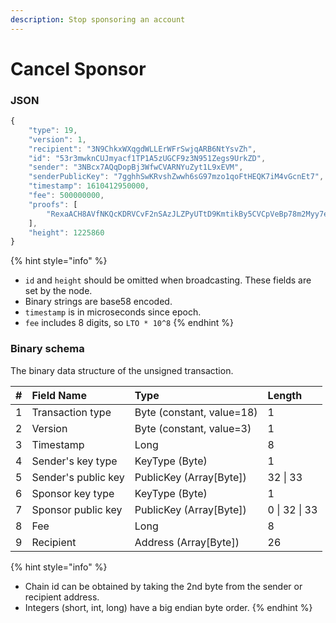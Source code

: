 ```yaml
---
description: Stop sponsoring an account
---
```


# Cancel Sponsor

### JSON

```javascript
{
    "type": 19,
    "version": 1,
    "recipient": "3N9ChkxWXqgdWLLErWFrSwjqARB6NtYsvZh",
    "id": "53r3mwknCUJmyacf1TP1A5zUGCF9z3N951Zegs9UrkZD",
    "sender": "3NBcx7AQqDopBj3WfwCVARNYuZyt1L9xEVM",
    "senderPublicKey": "7gghhSwKRvshZwwh6sG97mzo1qoFtHEQK7iM4vGcnEt7",
    "timestamp": 1610412950000,
    "fee": 500000000,
    "proofs": [
        "RexaACH8AVfNKQcKDRVCvF2nSAzJLZPyUTtD9KmtikBy5CVCpVeBp78m2Myy7ekkecDMaJwERjgTVxjSxeLd8Da"
    ],
    "height": 1225860
}
```

{% hint style="info" %}
* `id` and `height` should be omitted when broadcasting. These fields are set by the node.
* Binary strings are base58 encoded.
* `timestamp` is in microseconds since epoch.
* `fee` includes 8 digits, so `LTO * 10^8`
{% endhint %}

### Binary schema

The binary data structure of the unsigned transaction.

| \# | Field Name | Type | Length |
| :--- | :--- | :--- | :--- |
| 1 | Transaction type | Byte \(constant, value=18\) | 1 |
| 2 | Version | Byte \(constant, value=3\) | 1 |
| 3 | Timestamp | Long | 8 |
| 4 | Sender's key type | KeyType \(Byte\) | 1 |
| 5 | Sender's public key | PublicKey \(Array\[Byte\]\) | 32 \| 33 |
| 6 | Sponsor key type | KeyType \(Byte\) | 1 |
| 7 | Sponsor public key | PublicKey \(Array\[Byte\]\) | 0 \| 32 \| 33 |
| 8 | Fee | Long | 8 |
| 9 | Recipient | Address \(Array\[Byte\]\) | 26 |

{% hint style="info" %}
* Chain id can be obtained by taking the 2nd byte from the sender or recipient address.
* Integers \(short, int, long\) have a big endian byte order.
{% endhint %}

